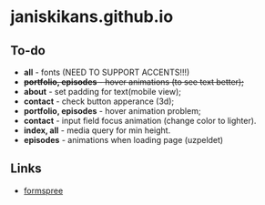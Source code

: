 # janiskikans.github.io

## To-do

- **all** - fonts (NEED TO SUPPORT ACCENTS!!!)
- ~~**portfolio, episodes** - hover animations (to see text better);~~
- **about** - set padding for text(mobile view);
- **contact** - check button apperance (3d);
- **portfolio, episodes** - hover animation problem;
- **contact** - input field focus animation (change color to lighter).
- **index, all** - media query for min height.
- **episodes** - animations when loading page (uzpeldet)


## Links

- [formspree](https://formspree.io/)
